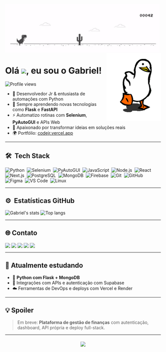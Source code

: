 <img align="center" width="500px" src="Dino.gif"/>

<!-- GitHub Card lateral (adicione seu próprio SVG depois no Canva) -->
<img align="right" height="220em" src="pato.gif"/>

<h1 align="left">Olá <img src="https://raw.githubusercontent.com/kaueMarques/kaueMarques/master/hi.gif" height="30px">, eu sou o Gabriel!</h1>
<p align="left"> <img src="https://komarev.com/ghpvc/?username=younglich&color=blue" alt="Profile views" /> </p>

- 🔧 Desenvolvedor Jr & entusiasta de automações com Python  
- 🧠 Sempre aprendendo novas tecnologias como **Flask** e **FastAPI**  
- ⚡ Automatizo rotinas com **Selenium**, **PyAutoGUI** e APIs Web  
- 🚀 Apaixonado por transformar ideias em soluções reais  
- 🌍 Portfólio: [codejr.vercel.app](https://codejr.vercel.app)

---

## 🛠 &nbsp;Tech Stack

![Python](https://img.shields.io/badge/-Python-05122A?style=flat&logo=python)&nbsp;
![Selenium](https://img.shields.io/badge/-Selenium-05122A?style=flat&logo=selenium)&nbsp;
![PyAutoGUI](https://img.shields.io/badge/-PyAutoGUI-05122A?style=flat&logo=python)&nbsp;
![JavaScript](https://img.shields.io/badge/-JavaScript-05122A?style=flat&logo=javascript)&nbsp;
![Node.js](https://img.shields.io/badge/-Node.js-05122A?style=flat&logo=node.js)&nbsp;
![React](https://img.shields.io/badge/-React-05122A?style=flat&logo=react)&nbsp;
![Next.js](https://img.shields.io/badge/-Next.js-05122A?style=flat&logo=next.js)&nbsp;
![PostgreSQL](https://img.shields.io/badge/-PostgreSQL-05122A?style=flat&logo=postgresql)&nbsp;
![MongoDB](https://img.shields.io/badge/-MongoDB-05122A?style=flat&logo=mongodb)&nbsp;
![Firebase](https://img.shields.io/badge/-Firebase-05122A?style=flat&logo=firebase)&nbsp;
![Git](https://img.shields.io/badge/-Git-05122A?style=flat&logo=git)&nbsp;
![GitHub](https://img.shields.io/badge/-GitHub-05122A?style=flat&logo=github)&nbsp;
![Figma](https://img.shields.io/badge/-Figma-05122A?style=flat&logo=figma)&nbsp;
![VS Code](https://img.shields.io/badge/-VSCode-05122A?style=flat&logo=visualstudiocode)&nbsp;
![Linux](https://img.shields.io/badge/-Linux-05122A?style=flat&logo=linux)&nbsp;

---

## ⚙️ &nbsp;Estatísticas GitHub

<p align="left">
  <img width="430em" src="https://github-readme-stats.vercel.app/api?username=younglich&show_icons=true&theme=tokyonight&count_private=true" alt="Gabriel's stats"/>
  <img width="330em" src="https://github-readme-stats.vercel.app/api/top-langs/?username=younglich&layout=compact&theme=tokyonight" alt="Top langs"/>
</p>

---

## 🌐 Contato

<p align="left">
  <a href="https://codejr.vercel.app/" target="_blank">
    <img align="center" src="https://img.shields.io/badge/-Portfólio-05122A?style=flat&logo=vercel" /></a>
  
  <a href="https://linkedin.com/in/seu-usuario" target="_blank">
    <img align="center" src="https://img.shields.io/badge/-LinkedIn-05122A?style=flat&logo=linkedin"/></a>
  
  <a href="https://www.instagram.com/seu-usuario/" target="_blank">
    <img align="center" src="https://img.shields.io/badge/-Instagram-05122A?style=flat&logo=instagram"/></a>
  
  <a href="mailto:seuemail@gmail.com" target="_blank">
    <img align="center" src="https://img.shields.io/badge/-Gmail-05122A?style=flat&logo=gmail"/></a>
  
  <a href="https://discord.gg/seu-link" target="_blank">
    <img align="center" src="https://img.shields.io/badge/-Discord-05122A?style=flat&logo=discord"/></a>
  
</p>

---

## 📌 Atualmente estudando

- 🧩 **Python com Flask + MongoDB**  
- 🔐 Integrações com APIs e autenticação com Supabase  
- ☁️ Ferramentas de DevOps e deploys com Vercel e Render  

---

## 💡 Spoiler

> Em breve: **Plataforma de gestão de finanças** com autenticação, dashboard, API própria e deploy full-stack.

---

<h3 align="center">
  <img src="https://readme-typing-svg.herokuapp.com/?font=Righteous&size=25&center=true&vCenter=true&width=450&height=50&duration=4000&lines=Obrigado+pela+visita!;Vamos+construir+algo+juntos!" />
</h3>
